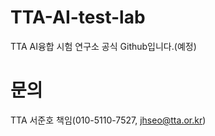 # TTA-AI-test-lab

TTA AI융합 시험 연구소 공식 Github입니다.(예정)

# 문의
TTA 서준호 책임(010-5110-7527, jhseo@tta.or.kr)
